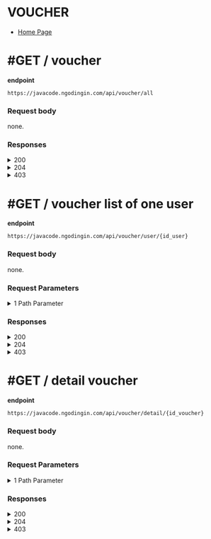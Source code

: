 # VOUCHER

- [Home Page](https://github.com/mahendradwipurwanto/javacodeapp_docs/blob/main/README.md)

# #GET / voucher

**endpoint**
```
https://javacode.ngodingin.com/api/voucher/all
```

### Request body
none.

### Responses

<details><summary>200</summary>
<p>

```
{
    "status_code": 200,
    "data": [
        {
            "id_voucher": 1,
            "nama": "Koordinator Program kekompakan",
            "id_user": 1,
            "nominal": 50000,
            "info_voucher": "https://i.ibb.co/bJ10gcZ/Voucher-Java-Code-app-01.jpg",
            "periode_mulai": 1610838000,
            "periode_selesai": 1613516400,
            "type": 1,
            "status": 1,
            "catatan": null
        },
        {
            "id_voucher": 2,
            "nama": "Birthday",
            "id_user": 47,
            "nominal": 25000,
            "info_voucher": "https://i.ibb.co/bJ10gcZ/Voucher-Java-Code-app-01.jpg",
            "periode_mulai": 1610838000,
            "periode_selesai": 1613516400,
            "type": 0,
            "status": 1,
            "catatan": null
        }
    ]
}
```

</p>
</details>
<details><summary>204</summary>
<p>

> This mean that, there is no data can be found on database

</p>
</details>
<details><summary>403</summary>
<p>

```
{
    "status_code": 403,
    "errors": [
        "Mohon maaf, anda tidak mempunyai akses"
    ]
}
```

</p>
</details>


# #GET / voucher list of one user

**endpoint**
```
https://javacode.ngodingin.com/api/voucher/user/{id_user}
```

### Request body
none.

### Request Parameters

<details><summary>1 Path Parameter</summary>
<p>

> id_user: integer #required

</p>
</details>

### Responses

<details><summary>200</summary>
<p>

```
{
    "status_code": 200,
    "data": [
        {
            "id_voucher": 1,
            "nama": "Koordinator Program kekompakan",
            "id_user": 1,
            "nominal": 50000,
            "info_voucher": "https://i.ibb.co/bJ10gcZ/Voucher-Java-Code-app-01.jpg",
            "periode_mulai": 1610838000,
            "periode_selesai": 1613516400,
            "type": 1,
            "status": 1,
            "catatan": null
        }
    ]
}
```

</p>
</details>
<details><summary>204</summary>
<p>

> This mean that, there is no data can be found on database

</p>
</details>
<details><summary>403</summary>
<p>

```
{
    "status_code": 403,
    "errors": [
        "Mohon maaf, anda tidak mempunyai akses"
    ]
}
```

</p>
</details>


# #GET / detail voucher

**endpoint**
```
https://javacode.ngodingin.com/api/voucher/detail/{id_voucher}
```

### Request body
none.

### Request Parameters

<details><summary>1 Path Parameter</summary>
<p>

> id_voucher: integer

</p>
</details>

### Responses

<details><summary>200</summary>
<p>

```
{
    "status_code": 200,
    "data": [
        {
            "id_voucher": 1,
            "nama": "Koordinator Program kekompakan",
            "id_user": 1,
            "nominal": 50000,
            "info_voucher": "https://i.ibb.co/bJ10gcZ/Voucher-Java-Code-app-01.jpg",
            "periode_mulai": 1610838000,
            "periode_selesai": 1613516400,
            "type": 1,
            "status": 1,
            "catatan": null
        }
    ]
}
```

</p>
</details>
<details><summary>204</summary>
<p>

> This mean that, there is no data can be found on database

</p>
</details>
<details><summary>403</summary>
<p>

```
{
    "status_code": 403,
    "errors": [
        "Mohon maaf, anda tidak mempunyai akses"
    ]
}
```

</p>
</details>